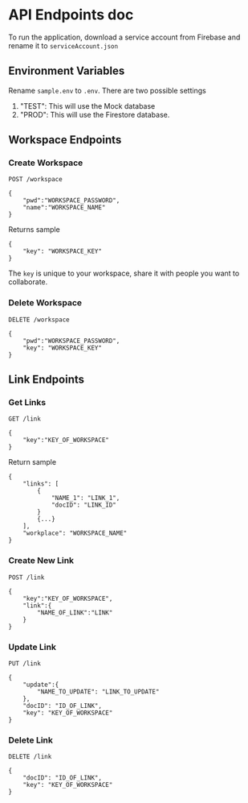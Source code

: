# API Endpoints doc
To run the application, download a service account from Firebase and rename it to `serviceAccount.json`

## Environment Variables
Rename `sample.env` to `.env`. There are two possible settings
1. "TEST": This will use the Mock database
1. "PROD": This will use the Firestore database.

## Workspace Endpoints
### Create Workspace
`POST /workspace`
```
{
    "pwd":"WORKSPACE_PASSWORD",
    "name":"WORKSPACE_NAME"
}
```
Returns sample
```
{
    "key": "WORKSPACE_KEY"
}
```
The `key` is unique to your workspace, share it with people you want to collaborate.
### Delete Workspace
`DELETE /workspace`
```
{
    "pwd":"WORKSPACE_PASSWORD",
    "key": "WORKSPACE_KEY"
}
```

## Link Endpoints
### Get Links
`GET /link`
```
{
    "key":"KEY_OF_WORKSPACE"
}
```
Return sample
```
{
    "links": [
        {
            "NAME_1": "LINK_1",
            "docID": "LINK_ID"
        }
        {...}
    ],
    "workplace": "WORKSPACE_NAME"
}
```

### Create New Link
`POST /link`
```
{
    "key":"KEY_OF_WORKSPACE",
    "link":{
        "NAME_OF_LINK":"LINK"
    }
}
```

### Update Link
`PUT /link`
```
{
    "update":{
        "NAME_TO_UPDATE": "LINK_TO_UPDATE"
    },
    "docID": "ID_OF_LINK",
    "key": "KEY_OF_WORKSPACE"
}
```

### Delete Link
`DELETE /link`
```
{
    "docID": "ID_OF_LINK",
    "key": "KEY_OF_WORKSPACE"
}
```